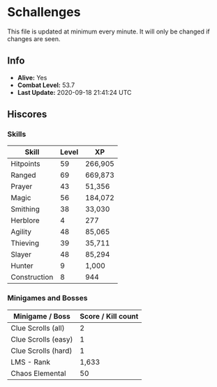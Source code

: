 # Schallenges

This file is updated at minimum every minute. It will only be changed if changes are seen.

## Info

 - **Alive:** Yes
 - **Combat Level:** 53.7
 - **Last Update:** 2020-09-18 21:41:24 UTC

## Hiscores

### Skills

| Skill | Level | XP |
|--|--|--|
| Hitpoints | 59 | 266,905 |
| Ranged | 69 | 669,873 |
| Prayer | 43 | 51,356 |
| Magic | 56 | 184,072 |
| Smithing | 38 | 33,030 |
| Herblore | 4 | 277 |
| Agility | 48 | 85,065 |
| Thieving | 39 | 35,711 |
| Slayer | 48 | 85,294 |
| Hunter | 9 | 1,000 |
| Construction | 8 | 944 |

### Minigames and Bosses

| Minigame / Boss | Score / Kill count |
|--|--|
| Clue Scrolls (all) | 2 |
| Clue Scrolls (easy) | 1 |
| Clue Scrolls (hard) | 1 |
| LMS - Rank | 1,633 |
| Chaos Elemental | 50 |
